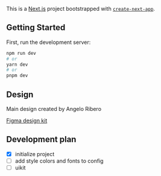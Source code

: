 This is a [Next.js](https://nextjs.org/) project bootstrapped with [`create-next-app`](https://github.com/vercel/next.js/tree/canary/packages/create-next-app).

## Getting Started

First, run the development server:

```bash
npm run dev
# or
yarn dev
# or
pnpm dev
```

## Design

Main design created by Angelo Ribero

[Figma design kit](<https://www.figma.com/file/S5Vih13V76P8yzq7YAqbbm/Supa-Resume---Light-%26-Dark-%5BFREE-Resume%2FCover-Letter%5D-(Community)?type=design&node-id=22-16368&mode=design&t=4XaaU8Hehdhr0ZE4-0>)

## Development plan

- [x] initialize project
- [ ] add style colors and fonts to config
- [ ] uikit
